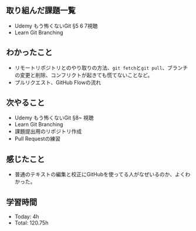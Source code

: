## 取り組んだ課題一覧
- Udemy もう怖くないGit §5 6 7視聴
- Learn Git Branching
## わかったこと
- リモートリポジトリとのやり取りの方法、`git fetch`と`git pull`、ブランチの変更と削除、コンフリクトが起きても慌てないことなど。
- プルリクエスト、GitHub Flowの流れ
## 次やること
- Udemy もう怖くないGit §8~ 視聴
- Learn Git Branching
- 課題提出用のリポジトリ作成
- Pull Requestの練習
## 感じたこと
- 普通のテキストの編集と校正にGitHubを使ってる人がなぜいるのか、よくわかった。
## 学習時間
- Today: 4h
- Total: 120.75h
